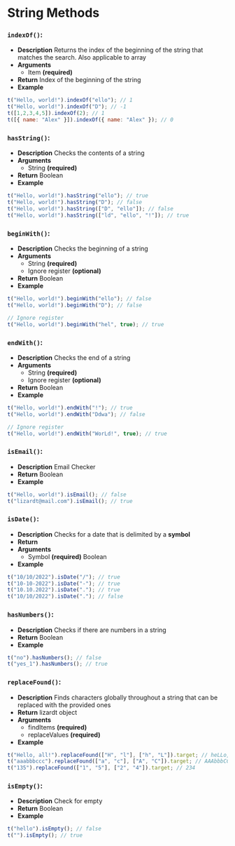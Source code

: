 # String Methods

### ```indexOf()```:
- **Description**
Returns the index of the beginning of the string that matches the search. Also applicable to array
- **Arguments**
  - Item **(required)**
- **Return**
Index of the beginning of the string
- **Example**
```Javascript
t("Hello, world!").indexOf("ello"); // 1
t("Hello, world!").indexOf("D"); // -1
t([1,2,3,4,5]).indexOf(2); // 1
t([{ name: "Alex" }]).indexOf({ name: "Alex" }); // 0
```

### ```hasString()```:
- **Description**
Checks the contents of a string
- **Arguments**
  - String **(required)**
- **Return**
Boolean
- **Example**
```Javascript
t("Hello, world!").hasString("ello"); // true
t("Hello, world!").hasString("D"); // false
t("Hello, world!").hasString(["D", "ello"]); // false
t("Hello, world!").hasString(["ld", "ello", "!"]); // true
```

### ```beginWith()```:
- **Description**
Checks the beginning of a string
- **Arguments**
  - String **(required)**
  - Ignore register **(optional)**
- **Return**
Boolean
- **Example**
```Javascript
t("Hello, world!").beginWith("ello"); // false
t("Hello, world!").beginWith("D"); // false

// Ignore register
t("Hello, world!").beginWith("hel", true); // true
```

### ```endWith()```:
- **Description**
Checks the end of a string
- **Arguments**
  - String **(required)**
  - Ignore register **(optional)**
- **Return**
Boolean
- **Example**
```Javascript
t("Hello, world!").endWith("!"); // true
t("Hello, world!").endWith("Ddwa"); // false

// Ignore register
t("Hello, world!").endWith("WorLd!", true); // true
```

### ```isEmail()```:
- **Description**
Email Checker
- **Return**
Boolean
- **Example**
```Javascript
t("Hello, world!").isEmail(); // false
t("lizardt@mail.com").isEmail(); // true
```

### ```isDate()```:
- **Description**
Checks for a date that is delimited by a **symbol**
- **Return**
- **Arguments**
  - Symbol **(required)**
Boolean
- **Example**
```Javascript
t("10/10/2022").isDate("/"); // true
t("10-10-2022").isDate("-"); // true
t("10.10.2022").isDate("."); // true
t("10/10/2022").isDate("."); // false
```

### ```hasNumbers()```:
- **Description**
Checks if there are numbers in a string
- **Return**
Boolean
- **Example**
```Javascript
t("no").hasNumbers(); // false
t("yes_1").hasNumbers(); // true
```

### ```replaceFound()```:
- **Description**
Finds characters globally throughout a string that can be replaced with the provided ones
- **Return**
lizardt object
- **Arguments**
  - findItems **(required)**
  - replaceValues **(required)**
- **Example**
```Javascript
t("Hello, all!").replaceFound(["H", "l"], ["h", "L"]).target; // heLLo, aLL!
t("aaabbbccc").replaceFound(["a", "c"], ["A", "C"]).target; // AAAbbbCCC
t("135").replaceFound(["1", "5"], ["2", "4"]).target; // 234
```

### ```isEmpty()```:
- **Description**
Check for empty
- **Return**
Boolean
- **Example**
```Javascript
t("hello").isEmpty(); // false
t("").isEmpty(); // true
```